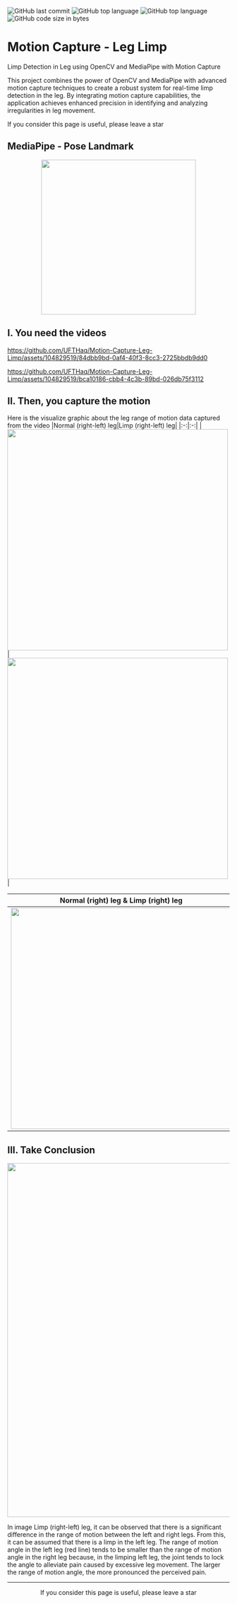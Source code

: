 ![GitHub last commit](https://img.shields.io/github/last-commit/UFTHaq/Motion-Capture-Leg-Limp?style=for-the-badge)
![GitHub top language](https://img.shields.io/github/languages/top/UFTHaq/Motion-Capture-Leg-Limp?label=Python&logo=python&logoColor=white&style=for-the-badge)
![GitHub top language](https://img.shields.io/github/languages/top/UFTHaq/Motion-Capture-Leg-Limp?logo=Jupyter&style=for-the-badge)
![GitHub code size in bytes](https://img.shields.io/github/languages/code-size/UFTHaq/Motion-Capture-Leg-Limp?style=for-the-badge)

# Motion Capture - Leg Limp
Limp Detection in Leg using OpenCV and MediaPipe with Motion Capture

This project combines the power of OpenCV and MediaPipe with advanced motion capture techniques to create a robust system for real-time limp detection in the leg. By integrating motion capture capabilities, the application achieves enhanced precision in identifying and analyzing irregularities in leg movement.

If you consider this page is useful, please leave a star

## MediaPipe - Pose Landmark

<p align="center">
  <img src="https://mediapipe.dev/images/mobile/pose_tracking_full_body_landmarks.png" height="350" />
</p>

## I. You need the videos

https://github.com/UFTHaq/Motion-Capture-Leg-Limp/assets/104829519/84dbb9bd-0af4-40f3-8cc3-2725bbdb9dd0

https://github.com/UFTHaq/Motion-Capture-Leg-Limp/assets/104829519/bca10186-cbb4-4c3b-89bd-026db75f3112

## II. Then, you capture the motion
Here is the visualize graphic about the leg range of motion data captured from the video
|Normal (right-left) leg|Limp (right-left) leg|
|:-:|:-:|
|<img src="https://github.com/UFTHaq/Motion-Capture-Leg-Limp/assets/104829519/395454cc-2f82-4143-bcc0-85e555e5a060" width="500" />|<img src="https://github.com/UFTHaq/Motion-Capture-Leg-Limp/assets/104829519/9c1095c9-33d8-4b1a-8277-15fec37e1f05" width="500" /> |

|Normal (right) leg & Limp (right) leg|Normal (left) leg & Limp (left) leg|
|:-:|:-:|
|<img src="https://github.com/UFTHaq/Motion-Capture-Leg-Limp/assets/104829519/1e92fe98-5970-4a84-91b9-1f6e1deb3e30" width="500" />|<img src="https://github.com/UFTHaq/Motion-Capture-Leg-Limp/assets/104829519/5f368834-bf8c-4103-9c81-a8fad3124fd6" width="500" /> |

## III. Take Conclusion
<p align="center">
  <img src="https://github.com/UFTHaq/Motion-Capture-Leg-Limp/assets/104829519/9c1095c9-33d8-4b1a-8277-15fec37e1f05" width="800" />
</p>
In image Limp (right-left) leg, it can be observed that there is a significant difference in the range of motion between the left and right legs. From this, it can be assumed that there is a limp in the left leg. The range of motion angle in the left leg (red line) tends to be smaller than the range of motion angle in the right leg because, in the limping left leg, the joint tends to lock the angle to alleviate pain caused by excessive leg movement. The larger the range of motion angle, the more pronounced the perceived pain.

<hr>
</hr>
<p align="center">
  If you consider this page is useful, please leave a star
</p>
